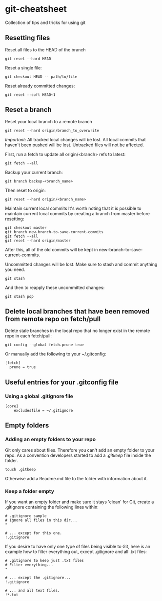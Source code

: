 # git-cheatsheet
Collection of tips and tricks for using git

## Resetting files 
Reset all files to the HEAD of the branch

    git reset --hard HEAD

Reset a single file:

    git checkout HEAD -- path/to/file

Reset already committed changes:

    git reset --soft HEAD~1
    
## Reset a branch
Reset your local branch to a remote branch

    git reset --hard origin/branch_to_overwrite
    
*Important*: All tracked local changes will be lost. All local commits that haven't been pushed will be lost. Untracked files will not be affected.

First, run a fetch to update all origin/\<branch\> refs to latest:

    git fetch --all
    
Backup your current branch:

    git branch backup-<branch_name>

Then reset to origin:

    git reset --hard origin/<branch_name>
    
Maintain current local commits
It's worth noting that it is possible to maintain current local commits by creating a branch from master before resetting:

    git checkout master
    git branch new-branch-to-save-current-commits
    git fetch --all
    git reset --hard origin/master
    
After this, all of the old commits will be kept in new-branch-to-save-current-commits.

Uncommitted changes will be lost. Make sure to stash and commit anything you need.

    git stash
And then to reapply these uncommitted changes:

    git stash pop    
    
    

## Delete local branches that have been removed from remote repo on fetch/pull
Delete stale branches in the local repo that no longer exist in the remote repo in each fetch/pull:

    git config --global fetch.prune true

Or manually add the following to your ~/.gitconfig:

    [fetch]
      prune = true

## Useful entries for your .gitconfig file

### Using a global .gitignore file

    [core]
        excludesfile = ~/.gitignore

## Empty folders
### Adding an empty folders to your repo
Git only cares about files. Therefore you can't add an empty folder to your repo. As a convention developers started to add a *.gitkeep* file inside the folder.
    
    touch .gitkeep
    
Otherwise add a Readme.md file to the folder with information about it.

### Keep a folder empty
If you want an empty folder and make sure it stays 'clean' for Git, create a .gitignore containing the following lines within:

    # .gitignore sample
    # Ignore all files in this dir...
    *

    # ... except for this one.
    !.gitignore

If you desire to have only one type of files being visible to Git, here is an example how to filter everything out, except .gitignore and all .txt files:

    # .gitignore to keep just .txt files
    # Filter everything...
    *

    # ... except the .gitignore...
    !.gitignore

    # ... and all text files.
    !*.txt
